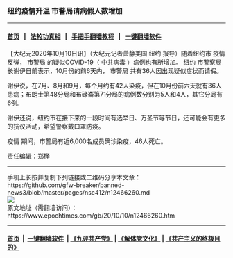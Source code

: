 ### 纽约疫情升温 市警局请病假人数增加
------------------------

#### [首页](https://github.com/gfw-breaker/banned-news3/blob/master/README.md) &nbsp;&nbsp;|&nbsp;&nbsp; [法轮功真相](https://github.com/begood0513/basic/blob/master/README.md)  &nbsp;&nbsp;|&nbsp;&nbsp; [手把手翻墙教程](https://github.com/gfw-breaker/guides/wiki)  &nbsp;&nbsp;|&nbsp;&nbsp; [一键翻墙软件](https://github.com/gfw-breaker/nogfw/blob/master/README.md)  



<div><p>
 【大纪元2020年10月10日讯】（大纪元记者萧静美国
 <ok href="https://www.epochtimes.com/gb/tag/%E7%BA%BD%E7%BA%A6.html">
  纽约
 </ok>
 报导）随着纽约市
 <ok href="https://www.epochtimes.com/gb/tag/%E7%96%AB%E6%83%85.html">
  疫情
 </ok>
 反弹，
 <ok href="https://www.epochtimes.com/gb/tag/%E5%B8%82%E8%AD%A6%E5%B1%80.html">
  市警局
 </ok>
 的疑似COVID-19（
 <ok href="https://www.epochtimes.com/gb/tag/%E4%B8%AD%E5%85%B1%E7%97%85%E6%AF%92.html">
  中共病毒
 </ok>
 ）病例也有所增加。
 <ok href="https://www.epochtimes.com/gb/tag/%E7%BA%BD%E7%BA%A6.html">
  纽约
 </ok>
 市警察局长谢伊日前表示，10月份的前6天内，
 <ok href="https://www.epochtimes.com/gb/tag/%E5%B8%82%E8%AD%A6%E5%B1%80.html">
  市警局
 </ok>
 共有36人因出现疑似症状而请假。
</p>
<p>
 谢伊说，在7月、8月和9月，每个月约有42人染疫，但在10月份前六天就有36人患病；布朗士第48分局和布碌崙第71分局的病例数分别为5人和4人，其它分局有6例。
</p>
<p>
 谢伊还说，纽约市在接下来的一段时间有选举日、万圣节等节日，还可能会有更多的抗议活动，希望警察戴口罩防疫。
</p>
<p>
 <ok href="https://www.epochtimes.com/gb/tag/%E7%96%AB%E6%83%85.html">
  疫情
 </ok>
 期间，市警局有近6,000名成员确诊染疫，46人死亡。
</p>
<p>
 责任编辑：郑桦
</p>
</div>
<hr/>
手机上长按并复制下列链接或二维码分享本文章：<br/>
https://github.com/gfw-breaker/banned-news3/blob/master/pages/nsc412/n12466260.md <br/>
<a href='https://github.com/gfw-breaker/banned-news3/blob/master/pages/nsc412/n12466260.md'><img src='https://github.com/gfw-breaker/banned-news3/blob/master/pages/nsc412/n12466260.md.png'/></a> <br/>
原文地址（需翻墙访问）：https://www.epochtimes.com/gb/20/10/10/n12466260.htm


------------------------
#### [首页](https://github.com/gfw-breaker/banned-news3/blob/master/README.md) &nbsp;|&nbsp; [一键翻墙软件](https://github.com/gfw-breaker/nogfw/blob/master/README.md) &nbsp;| [《九评共产党》](https://github.com/gfw-breaker/9ping.md/blob/master/README.md#九评之一评共产党是什么) | [《解体党文化》](https://github.com/gfw-breaker/jtdwh.md/blob/master/README.md) | [《共产主义的终极目的》](https://github.com/gfw-breaker/gczydzjmd.md/blob/master/README.md)


<img src='http://gfw-breaker.win/banned-news3/pages/nsc412/n12466260.md' width='0px' height='0px'/>